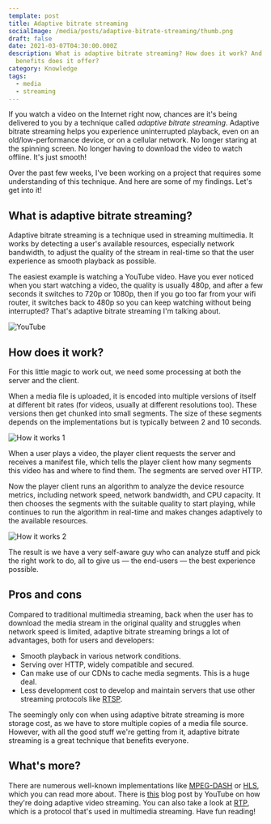 ```yaml
---
template: post
title: Adaptive bitrate streaming
socialImage: /media/posts/adaptive-bitrate-streaming/thumb.png
draft: false
date: 2021-03-07T04:30:00.000Z
description: What is adaptive bitrate streaming? How does it work? And what
  benefits does it offer?
category: Knowledge
tags:
  - media
  - streaming
---
```

If you watch a video on the Internet right now, chances are it's being delivered to you by a technique called *adaptive bitrate streaming*. Adaptive bitrate streaming helps you experience uninterrupted playback, even on an old/low-performance device, or on a cellular network. No longer staring at the spinning screen. No longer having to download the video to watch offline. It's just smooth!

Over the past few weeks, I've been working on a project that requires some understanding of this technique. And here are some of my findings. Let's get into it!

## What is adaptive bitrate streaming?

Adaptive bitrate streaming is a technique used in streaming multimedia. It works by detecting a user's available resources, especially network bandwidth, to adjust the quality of the stream in real-time so that the user experience as smooth playback as possible.

The easiest example is watching a YouTube video. Have you ever noticed when you start watching a video, the quality is usually 480p, and after a few seconds it switches to 720p or 1080p, then if you go too far from your wifi router, it switches back to 480p so you can keep watching without being interrupted? That's adaptive bitrate streaming I'm talking about.

![YouTube](/media/posts/adaptive-bitrate-streaming/youtube.png)

## How does it work?

For this little magic to work out, we need some processing at both the server and the client.

When a media file is uploaded, it is encoded into multiple versions of itself at different bit rates (for videos, usually at different resolutions too). These versions then get chunked into small segments. The size of these segments depends on the implementations but is typically between 2 and 10 seconds.

![How it works 1](/media/posts/adaptive-bitrate-streaming/how-it-works-1.png)

When a user plays a video, the player client requests the server and receives a manifest file, which tells the player client how many segments this video has and where to find them. The segments are served over HTTP.

Now the player client runs an algorithm to analyze the device resource metrics, including network speed, network bandwidth, and CPU capacity. It then chooses the segments with the suitable quality to start playing, while continues to run the algorithm in real-time and makes changes adaptively to the available resources.

![How it works 2](/media/posts/adaptive-bitrate-streaming/how-it-works-2.png)

The result is we have a very self-aware guy who can analyze stuff and pick the right work to do, all to give us — the end-users — the best experience possible.

## Pros and cons

Compared to traditional multimedia streaming, back when the user has to download the media stream in the original quality and struggles when network speed is limited, adaptive bitrate streaming brings a lot of advantages, both for users and developers:

* Smooth playback in various network conditions.
* Serving over HTTP, widely compatible and secured.
* Can make use of our CDNs to cache media segments. This is a huge deal.
* Less development cost to develop and maintain servers that use other streaming protocols like [RTSP](https://en.wikipedia.org/wiki/Real_Time_Streaming_Protocol).

The seemingly only con when using adaptive bitrate streaming is more storage cost, as we have to store multiple copies of a media file source. However, with all the good stuff we're getting from it, adaptive bitrate streaming is a great technique that benefits everyone.

## What's more?

There are numerous well-known implementations like [MPEG-DASH](https://en.wikipedia.org/wiki/Dynamic_Adaptive_Streaming_over_HTTP) or [HLS](https://en.wikipedia.org/wiki/HTTP_Live_Streaming), which you can read more about. There is [this](https://youtube-eng.googleblog.com/2018/04/making-high-quality-video-efficient.html) blog post by YouTube on how they're doing adaptive video streaming. You can also take a look at [RTP](https://en.wikipedia.org/wiki/Real-time_Transport_Protocol), which is a protocol that's used in multimedia streaming. Have fun reading!
